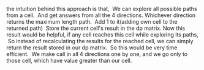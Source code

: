 the intuition behind this approach is that,
​
We can explore all possible paths from a cell.
​
And get answers from all the 4 directions.
Whichever direction returns the maximum length path.
​
Add 1 to it(adding own cell to the returned path)
​
Store the current cell's result in the dp matrix.
Now this result would be helpful, if any cell reaches this cell while exploring its paths,
​
So instead of recalculating the results for the reached cell, we can simply return the result stored in our dp matrix.
​
So this would be very time efficient.
​
We make call in all 4 directions one by one, and we go only to those cell, which have value greater than our cell.